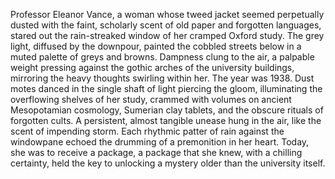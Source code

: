 Professor Eleanor Vance, a woman whose tweed jacket seemed perpetually dusted with the faint, scholarly scent of old paper and forgotten languages, stared out the rain-streaked window of her cramped Oxford study.  The grey light, diffused by the downpour, painted the cobbled streets below in a muted palette of greys and browns.  Dampness clung to the air, a palpable weight pressing against the gothic arches of the university buildings, mirroring the heavy thoughts swirling within her.  The year was 1938.  Dust motes danced in the single shaft of light piercing the gloom, illuminating the overflowing shelves of her study, crammed with volumes on ancient Mesopotamian cosmology, Sumerian clay tablets, and the obscure rituals of forgotten cults.  A persistent, almost tangible unease hung in the air, like the scent of impending storm.  Each rhythmic patter of rain against the windowpane echoed the drumming of a premonition in her heart.  Today, she was to receive a package, a package that she knew, with a chilling certainty, held the key to unlocking a mystery older than the university itself.
